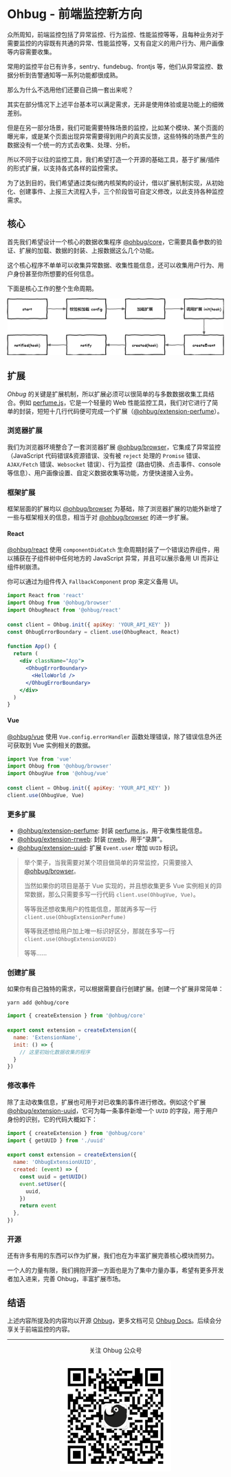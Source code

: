 # Ohbug - 前端监控新方向

众所周知，前端监控包括了异常监控、行为监控、性能监控等等，且每种业务对于需要监控的内容既有共通的异常、性能监控等，又有自定义的用户行为、用户画像等内容需要收集。

常用的监控平台已有许多，sentry、fundebug、frontjs 等，他们从异常监控、数据分析到告警通知等一系列功能都很成熟。

那么为什么不选用他们还要自己搞一套出来呢？

其实在部分情况下上述平台基本可以满足需求，无非是使用体验或是功能上的细微差别。

但是在另一部分场景，我们可能需要特殊场景的监控，比如某个模块、某个页面的曝光率，或是某个页面出现异常需要得到用户的真实反馈，这些特殊的场景产生的数据没有一个统一的方式去收集、处理、分析。

所以不同于以往的监控工具，我们希望打造一个开源的基础工具，基于扩展/插件的形式扩展，以支持各式各样的监控需求。

为了达到目的，我们希望通过类似微内核架构的设计，借以扩展机制实现，从初始化、创建事件、上报三大流程入手，三个阶段皆可自定义修改，以此支持各种监控需求。

## 核心

首先我们希望设计一个核心的数据收集程序 [@ohbug/core](https://github.com/ohbug-org/ohbug/tree/master/packages/ohbug-core)，它需要具备参数的验证、扩展的加载、数据的封装、上报数据这么几个功能。

这个核心程序不单单可以收集异常数据、收集性能信息，还可以收集用户行为、用户身份甚至你所想要的任何信息。

下面是核心工作的整个生命周期。

![flow](../images/flow.drawio.png)

## 扩展

*Ohbug* 的关键是扩展机制，所以扩展必须可以很简单的与多数数据收集工具结合。例如 [perfume.js](https://github.com/Zizzamia/perfume.js)，它是一个轻量的 Web 性能监控工具，我们对它进行了简单的封装，短短十几行代码便可完成一个扩展（[@ohbug/extension-perfume](https://github.com/ohbug-org/ohbug/tree/master/packages/ohbug-extension-perfume)）。

### 浏览器扩展

我们为浏览器环境整合了一套浏览器扩展 [@ohbug/browser](https://github.com/ohbug-org/ohbug/tree/master/packages/ohbug-browser)，它集成了异常监控（JavaScript 代码错误&资源错误、没有被 `reject` 处理的 `Promise` 错误、`AJAX/Fetch` 错误、`Websocket` 错误）、行为监控（路由切换、点击事件、console等信息）、用户画像设置、自定义数据收集等功能，方便快速接入业务。

### 框架扩展

框架层面的扩展均以 [@ohbug/browser](https://github.com/ohbug-org/ohbug/tree/master/packages/ohbug-browser) 为基础，除了浏览器扩展的功能外新增了一些与框架相关的信息，相当于对 [@ohbug/browser](https://github.com/ohbug-org/ohbug/tree/master/packages/ohbug-browser) 的进一步扩展。

#### React

[@ohbug/react](https://github.com/ohbug-org/ohbug/tree/master/packages/ohbug-react) 使用 `componentDidCatch` 生命周期封装了一个错误边界组件，用以捕获在子组件树中任何地方的 JavaScript 异常，并且可以展示备用 UI 而非让组件树崩溃。

你可以通过为组件传入 `FallbackComponent` prop 来定义备用 UI。

```jsx
import React from 'react'
import Ohbug from '@ohbug/browser'
import OhbugReact from '@ohbug/react'

const client = Ohbug.init({ apiKey: 'YOUR_API_KEY' })
const OhbugErrorBoundary = client.use(OhbugReact, React)

function App() {
  return (
    <div className="App">
      <OhbugErrorBoundary>
        <HelloWorld />
      </OhbugErrorBoundary>
    </div>
  )
}
```

#### Vue

[@ohbug/vue](https://github.com/ohbug-org/ohbug/tree/master/packages/ohbug-vue) 使用 `Vue.config.errorHandler` 函数处理错误，除了错误信息外还可获取到 Vue 实例相关的数据。

```javascript
import Vue from 'vue'
import Ohbug from '@ohbug/browser'
import OhbugVue from '@ohbug/vue'

const client = Ohbug.init({ apiKey: 'YOUR_API_KEY' })
client.use(OhbugVue, Vue)
```


### 更多扩展

- [@ohbug/extension-perfume](https://github.com/ohbug-org/ohbug/tree/master/packages/ohbug-extension-perfume): 封装 [perfume.js](https://github.com/Zizzamia/perfume.js)，用于收集性能信息。
- [@ohbug/extension-rrweb](https://github.com/ohbug-org/ohbug/tree/master/packages/ohbug-extension-rrweb): 封装 [rrweb](https://github.com/rrweb-io/rrweb)，用于“录屏”。
- [@ohbug/extension-uuid](https://github.com/ohbug-org/ohbug/tree/master/packages/ohbug-extension-uuid): 扩展 `Event.user` 增加 `UUID` 标识。

> 举个栗子，当我需要对某个项目做简单的异常监控，只需要接入 [@ohbug/browser](https://github.com/ohbug-org/ohbug/tree/master/packages/ohbug-browser)。
> 
> 当然如果你的项目是基于 Vue 实现的，并且想收集更多 Vue 实例相关的异常数据，那么只需要多写一行代码 `client.use(OhbugVue, Vue)`。
> 
> 等等我还想收集用户的性能信息，那就再多写一行 `client.use(OhbugExtensionPerfume)`
> 
> 等等我还想给用户加上唯一标识好区分，那就在多写一行 `client.use(OhbugExtensionUUID)`
> 
> 等等......

### 创建扩展

如果你有自己独特的需求，可以根据需要自行创建扩展。创建一个扩展非常简单：

```shell
yarn add @ohbug/core
```

```javascript
import { createExtension } from '@ohbug/core'

export const extension = createExtension({
  name: 'ExtensionName',
  init: () => {
    // 这里初始化数据收集的程序
  }
})
```

### 修改事件

除了主动收集信息，扩展也可用于对已收集的事件进行修改。例如这个扩展 [@ohbug/extension-uuid](https://github.com/ohbug-org/ohbug/tree/master/packages/ohbug-extension-uuid)，它可为每一条事件新增一个 `UUID` 的字段，用于用户身份的识别，它的代码大概如下：

```javascript
import { createExtension } from '@ohbug/core'
import { getUUID } from './uuid'

export const extension = createExtension({
  name: 'OhbugExtensionUUID',
  created: (event) => {
    const uuid = getUUID()
    event.setUser({
      uuid,
    })
    return event
  },
})
```

### 开源

还有许多有用的东西可以作为扩展，我们也在为丰富扩展完善核心模块而努力。

一个人的力量有限，我们拥抱开源一方面也是为了集中力量办事，希望有更多开发者加入进来，完善 Ohbug，丰富扩展市场。

## 结语

上述内容所提及的内容均以开源 [Ohbug](https://github.com/ohbug-org/ohbug)，更多文档可见 [Ohbug Docs](https://ohbug.net/docs/integration/Installation)。后续会分享关于前端监控的内容。

---

<div align="center">
  <p>关注 Ohbug 公众号</p>

  ![wechat](../images/wechat.jpg)
</div>
